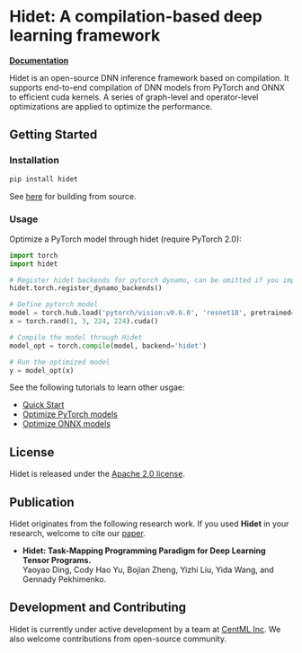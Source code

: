 # Hidet: A compilation-based deep learning framework
[**Documentation**](http://docs.hidet.org:9000/)

Hidet is an open-source DNN inference framework based on compilation. 
It supports end-to-end compilation of DNN models from PyTorch and ONNX to efficient cuda kernels.
A series of graph-level and operator-level optimizations are applied to optimize the performance.

## Getting Started

### Installation
```bash
pip install hidet
```
See [here](http://docs.hidet.org:9000/) for building from source.

### Usage

Optimize a PyTorch model through hidet (require PyTorch 2.0):
```python
import torch
import hidet

# Register hidet backends for pytorch dynamo, can be omitted if you import torch before hidet
hidet.torch.register_dynamo_backends()  

# Define pytorch model
model = torch.hub.load('pytorch/vision:v0.6.0', 'resnet18', pretrained=True).cuda().eval()
x = torch.rand(1, 3, 224, 224).cuda()

# Compile the model through Hidet
model_opt = torch.compile(model, backend='hidet')  

# Run the optimized model
y = model_opt(x)
```
See the following tutorials to learn other usgae:
- [Quick Start](http://docs.hidet.org:9000/gallery/getting-started/quick-start.html)
- [Optimize PyTorch models](http://docs.hidet.org:9000/gallery/tutorials/optimize-pytorch-model.html)
- [Optimize ONNX models](http://docs.hidet.org:9000/gallery/tutorials/run-onnx-model.html)

## License
Hidet is released under the [Apache 2.0 license](LICENSE).

## Publication
Hidet originates from the following research work. If you used **Hidet** in your research, welcome to cite our
[paper](https://arxiv.org/abs/2210.09603). 

- **Hidet: Task-Mapping Programming Paradigm for Deep Learning Tensor Programs.**  
  Yaoyao Ding, Cody Hao Yu, Bojian Zheng, Yizhi Liu, Yida Wang, and Gennady Pekhimenko. 

## Development and Contributing
Hidet is currently under active development by a team at [CentML Inc](https://centml.ai/). We also welcome contributions from open-source community.
